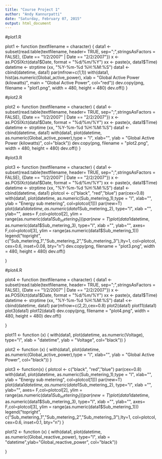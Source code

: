 ```yaml
---
title: "Course Project 1"
author: "Andy Kannurpatti"
date: "Saturday, February 07, 2015"
output: html_document
---
```

#plot1.R

  plot1 <- function (textfilename = character) {
        data1 <- subset(read.table(textfilename, header= TRUE, sep=";",stringsAsFactors = FALSE), {Date == "1/2/2007" | Date == "2/2/2007"})
        x <- as.POSIXct(data1$Date, format = "%d/%m/%Y")
        xx <- paste(x, data1$Time)
        datetime <- strptime (xx, "%Y-%m-%d %H:%M:%S")
        data1 <- cbind(datetime, data1)
        par(mfrow=c(1,1))
        with(data1, hist(as.numeric(Global_active_power), xlab = "Global Active Power (kilowatts)", main = "Global Active Power", col="red"))
        dev.copy(png, filename = "plot1.png", width = 480, height = 480)
        dev.off()
  }
        
#plot2.R

  plot2 <- function (textfilename = character) {
        data1 <- subset(read.table(textfilename, header= TRUE, sep=";",stringsAsFactors = FALSE), {Date == "1/2/2007" | Date == "2/2/2007"})
        x <- as.POSIXct(data1$Date, format = "%d/%m/%Y")
        xx <- paste(x, data1$Time)
        datetime <- strptime (xx, "%Y-%m-%d %H:%M:%S")
        data1 <- cbind(datetime, data1)
        with(data1, plot(datetime, as.numeric(Global_active_power),type = "l", xlab="", ylab = "Global Active Power (kilowatts)", col="black"))
        dev.copy(png, filename = "plot2.png", width = 480, height = 480)
        dev.off()
  }

#plot3.R

plot3 <- function (textfilename = character) {
        data1 <- subset(read.table(textfilename, header= TRUE, sep=";",stringsAsFactors = FALSE), {Date == "1/2/2007" | Date == "2/2/2007"})
        x <- as.POSIXct(data1$Date, format = "%d/%m/%Y")
        xx <- paste(x, data1$Time)
        datetime <- strptime (xx, "%Y-%m-%d %H:%M:%S")
        data1 <- cbind(datetime, data1)
        plotcol <- c("black", "red","blue")
        par(cex=0.8)
        with(data1, plot(datetime, as.numeric(Sub_metering_1),type = "l", xlab="", ylab = "Energy sub metering", col=plotcol[1]))
        par(new=T)
        plot(data1$datetime, as.numeric(data1$Sub_metering_2), type="l", xlab ="", ylab="", axes= F,col=plotcol[2], ylim = range(as.numeric(data1$Sub_metering_1)))
        par(new=T)
        plot(data1$datetime, as.numeric(data1$Sub_metering_3), type="l", xlab ="", ylab="", axes= F,col=plotcol[3], ylim = range(as.numeric(data1$Sub_metering_1)))
        legend("topright", c("Sub_metering_1","Sub_metering_2","Sub_metering_3"),lty=1, col=plotcol, cex=0.6, inset=0.08, bty="n")
        dev.copy(png, filename = "plot3.png", width = 480, height = 480)
        dev.off()
        
}

#plot4.R


  plot4 <- function (textfilename = character) {
        data1 <- subset(read.table(textfilename, header= TRUE, sep=";",stringsAsFactors = FALSE), {Date == "1/2/2007" | Date == "2/2/2007"})
        x <- as.POSIXct(data1$Date, format = "%d/%m/%Y")
        xx <- paste(x, data1$Time)
        datetime <- strptime (xx, "%Y-%m-%d %H:%M:%S")
        data1 <<- cbind(datetime, data1)
        par(mfrow=c(2,2),cex=0.8)
        plot2(data1)
        plot11(data1)
        plot3(data1)
        plot12(data1)
        dev.copy(png, filename = "plot4.png", width = 480, height = 480)
        dev.off()       
        
  }

  plot11 <- function (x) {
        with(data1, plot(datetime, as.numeric(Voltage), type="l", xlab = "datetime", ylab = "Voltage", col="black"))
  }

  plot2 <- function (x) {
        with(data1, plot(datetime, as.numeric(Global_active_power),type = "l", xlab="", ylab = "Global Active Power", col="black"))
  }

  plot3 <- function(x) {
        plotcol <- c("black", "red","blue")
        par(cex=0.8)
        with(data1, plot(datetime, as.numeric(Sub_metering_1),type = "l", xlab="", ylab = "Energy sub metering", col=plotcol[1]))
        par(new=T)
        plot(data1$datetime, as.numeric(data1$Sub_metering_2), type="l", xlab ="", ylab="", axes= F,col=plotcol[2], ylim = range(as.numeric(data1$Sub_metering_1)))
        par(new=T)
        plot(data1$datetime, as.numeric(data1$Sub_metering_3), type="l", xlab ="", ylab="", axes= F,col=plotcol[3], ylim = range(as.numeric(data1$Sub_metering_1)))
        legend("topright", c("Sub_metering_1","Sub_metering_2","Sub_metering_3"),lty=1, col=plotcol, cex=0.6, inset=0.1, bty="n")
  }

  plot12 <- function (x) {
        with(data1, plot(datetime, as.numeric(Global_reactive_power), type="l", xlab = "datetime",ylab="Global_reactive_power", col="black"))
        
  }
